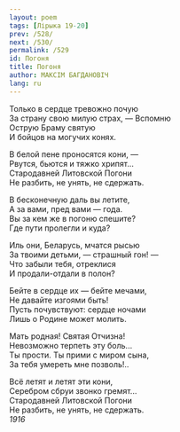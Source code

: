 ```yaml
---
layout: poem
tags: [Лірыка 19-20]
prev: /528/
next: /530/
permalink: /529
id: Погоня
title: Погоня
author: МАКСІМ БАГДАНОВІЧ
lang: ru
---
```



Только в сердце тревожно почую  
За страну свою милую страх, — Вспомню  
Острую Браму святую  
И бойцов на могучих конях.  

В белой пене проносятся кони, —  
Рвутся, бьются и тяжко хрипят...  
Стародавней Литовской Погони  
Не разбить, не унять, не сдержать.  

В бесконечную даль вы летите,  
А за вами, пред вами — года.  
Вы за кем же в погоню спешите?  
Где пути пролегли и куда?  

Иль они, Беларусь, мчатся рысью  
За твоими детьми, — страшный гон! —  
Что забыли тебя, отреклися  
И продали-отдали в полон?  

Бейте в сердце их — бейте мечами,  
Не давайте изгоями быть!  
Пусть почувствуют: сердце ночами  
Лишь о Родине может молить.  

Мать родная! Святая Отчизна!  
Невозможно терпеть эту боль...  
Ты прости. Ты прими с миром сына,  
За тебя умереть мне позволь!..  

Всё летят и летят эти кони,  
Серебром сбруи звонко гремят...  
Стародавней Литовской Погони  
Не разбить, не унять, не сдержать.  
*1916*
